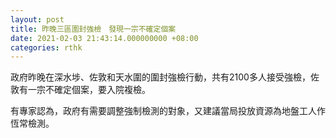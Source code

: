 ```yaml
---
layout: post
title: 昨晚三區圍封強檢　發現一宗不確定個案
date: 2021-02-03 21:43:14.000000000 +08:00
categories: rthk
---
```


政府昨晚在深水埗、佐敦和天水圍的圍封強檢行動，共有2100多人接受強檢，佐敦有一宗不確定個案，要入院複檢。

有專家認為，政府有需要調整強制檢測的對象，又建議當局投放資源為地盤工人作恆常檢測。
